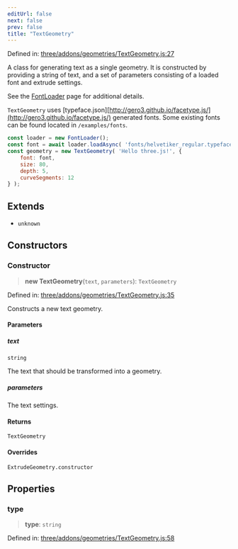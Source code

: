 ```yaml
---
editUrl: false
next: false
prev: false
title: "TextGeometry"
---
```


Defined in: [three/addons/geometries/TextGeometry.js:27](https://github.com/DefinitelyMaybe/three-i18n/blob/fa57b79433d1c349ffb23a78727299c8d4190136/three/addons/geometries/TextGeometry.js#L27)

A class for generating text as a single geometry. It is constructed by providing a string of text, and a set of
parameters consisting of a loaded font and extrude settings.

See the [FontLoader](/addons/classes/fontloader/) page for additional details.

`TextGeometry` uses [typeface.json][http://gero3.github.io/facetype.js/](http://gero3.github.io/facetype.js/) generated fonts.
Some existing fonts can be found located in `/examples/fonts`.

```js
const loader = new FontLoader();
const font = await loader.loadAsync( 'fonts/helvetiker_regular.typeface.json' );
const geometry = new TextGeometry( 'Hello three.js!', {
	font: font,
	size: 80,
	depth: 5,
	curveSegments: 12
} );
```

## Extends

- `unknown`

## Constructors

### Constructor

> **new TextGeometry**(`text`, `parameters`): `TextGeometry`

Defined in: [three/addons/geometries/TextGeometry.js:35](https://github.com/DefinitelyMaybe/three-i18n/blob/fa57b79433d1c349ffb23a78727299c8d4190136/three/addons/geometries/TextGeometry.js#L35)

Constructs a new text geometry.

#### Parameters

##### text

`string`

The text that should be transformed into a geometry.

##### parameters

The text settings.

#### Returns

`TextGeometry`

#### Overrides

`ExtrudeGeometry.constructor`

## Properties

### type

> **type**: `string`

Defined in: [three/addons/geometries/TextGeometry.js:58](https://github.com/DefinitelyMaybe/three-i18n/blob/fa57b79433d1c349ffb23a78727299c8d4190136/three/addons/geometries/TextGeometry.js#L58)
